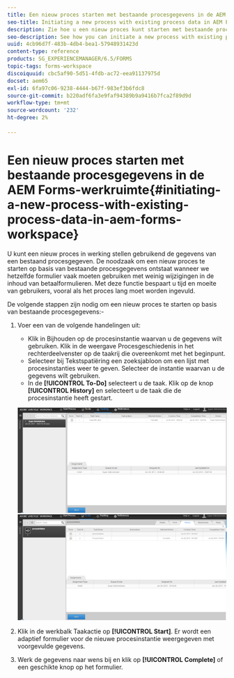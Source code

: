 ```yaml
---
title: Een nieuw proces starten met bestaande procesgegevens in de AEM Forms-werkruimte
seo-title: Initiating a new process with existing process data in AEM Forms workspace
description: Zie hoe u een nieuw proces kunt starten met bestaande procesgegevens in de AEM Forms-werkruimte.
seo-description: See how you can initiate a new process with existing process data in AEM Forms workspace.
uuid: 4cb96d7f-483b-4db4-bea1-57948931423d
content-type: reference
products: SG_EXPERIENCEMANAGER/6.5/FORMS
topic-tags: forms-workspace
discoiquuid: cbc5af90-5d51-4fdb-ac72-eea91137975d
docset: aem65
exl-id: 6fa97c06-9238-4444-b67f-983ef3b6fdc8
source-git-commit: b220adf6fa3e9faf94389b9a9416b7fca2f89d9d
workflow-type: tm+mt
source-wordcount: '232'
ht-degree: 2%

---
```


# Een nieuw proces starten met bestaande procesgegevens in de AEM Forms-werkruimte{#initiating-a-new-process-with-existing-process-data-in-aem-forms-workspace}

U kunt een nieuw proces in werking stellen gebruikend de gegevens van een bestaand procesgegeven. De noodzaak om een nieuw proces te starten op basis van bestaande procesgegevens ontstaat wanneer we hetzelfde formulier vaak moeten gebruiken met weinig wijzigingen in de inhoud van betaalformulieren. Met deze functie bespaart u tijd en moeite van gebruikers, vooral als het proces lang moet worden ingevuld.

De volgende stappen zijn nodig om een nieuw proces te starten op basis van bestaande procesgegevens:-

1. Voer een van de volgende handelingen uit:

   * Klik in Bijhouden op de procesinstantie waarvan u de gegevens wilt gebruiken. Klik in de weergave Procesgeschiedenis in het rechterdeelvenster op de taakrij die overeenkomt met het beginpunt.
   * Selecteer bij Tekstspatiëring een zoeksjabloon om een lijst met procesinstanties weer te geven. Selecteer de instantie waarvan u de gegevens wilt gebruiken.
   * In de **[!UICONTROL To-Do]** selecteert u de taak. Klik op de knop **[!UICONTROL History]** en selecteert u de taak die de procesinstantie heeft gestart.

   ![Selecteer de taak](assets/start3_new.png) ![Selecteer de taak](assets/start1_new.png)

1. Klik in de werkbalk Taakactie op **[!UICONTROL Start]**. Er wordt een adaptief formulier voor de nieuwe procesinstantie weergegeven met voorgevulde gegevens.

1. Werk de gegevens naar wens bij en klik op **[!UICONTROL Complete]** of een geschikte knop op het formulier.
